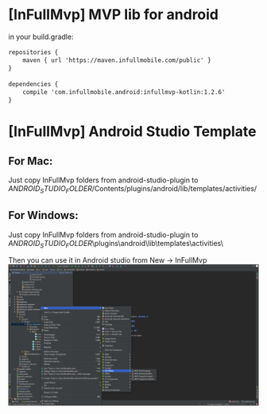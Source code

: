 [InFullMvp] MVP lib for android
==================================

in your build.gradle:

```
repositories {
    maven { url 'https://maven.infullmobile.com/public' }
}

dependencies {
    compile 'com.infullmobile.android:infullmvp-kotlin:1.2.6'
}
```

[InFullMvp] Android Studio Template
==================================

For Mac:
--------
Just copy InFullMvp folders from android-studio-plugin to $ANDROID_STUDIO_FOLDER$/Contents/plugins/android/lib/templates/activities/

For Windows:
--------
Just copy InFullMvp folders from android-studio-plugin to $ANDROID_STUDIO_FOLDER$\plugins\android\lib\templates\activities\


Then you can use it in Android studio from New -> InFullMvp
![template-usecause.png](android-studio-plugin/template_usecause.png?raw=true)
